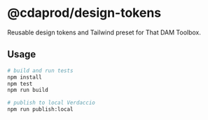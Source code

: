 # @cdaprod/design-tokens

Reusable design tokens and Tailwind preset for That DAM Toolbox.

## Usage

```bash
# build and run tests
npm install
npm test
npm run build

# publish to local Verdaccio
npm run publish:local
```
